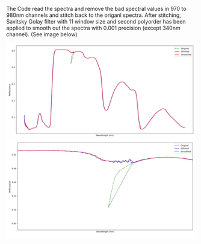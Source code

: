 The Code read the spectra and remove the bad spectral values in 970 to 980nm channels and stitch back to the origanl spectra. After stitching, Savitsky Golay filter with 11 window size and second polyorder has been applied to smooth out the spectra with 0.001 precision (except 340nm channel). (See image below)

![spetra](Spectra.PNG)
![spetra_zoom](Zoomed_Spectra.PNG)
